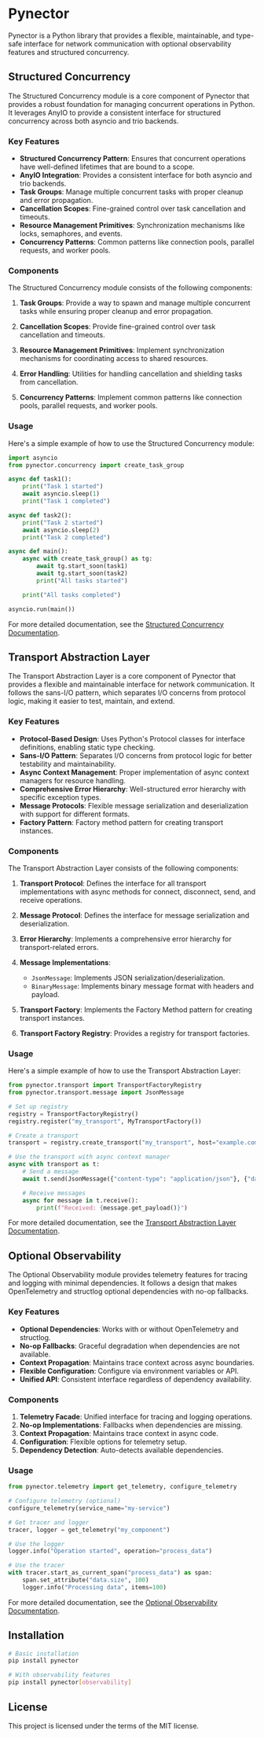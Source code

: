 # Pynector

Pynector is a Python library that provides a flexible, maintainable, and
type-safe interface for network communication with optional observability
features and structured concurrency.

## Structured Concurrency

The Structured Concurrency module is a core component of Pynector that provides
a robust foundation for managing concurrent operations in Python. It leverages
AnyIO to provide a consistent interface for structured concurrency across both
asyncio and trio backends.

### Key Features

- **Structured Concurrency Pattern**: Ensures that concurrent operations have
  well-defined lifetimes that are bound to a scope.
- **AnyIO Integration**: Provides a consistent interface for both asyncio and
  trio backends.
- **Task Groups**: Manage multiple concurrent tasks with proper cleanup and
  error propagation.
- **Cancellation Scopes**: Fine-grained control over task cancellation and
  timeouts.
- **Resource Management Primitives**: Synchronization mechanisms like locks,
  semaphores, and events.
- **Concurrency Patterns**: Common patterns like connection pools, parallel
  requests, and worker pools.

### Components

The Structured Concurrency module consists of the following components:

1. **Task Groups**: Provide a way to spawn and manage multiple concurrent tasks
   while ensuring proper cleanup and error propagation.

2. **Cancellation Scopes**: Provide fine-grained control over task cancellation
   and timeouts.

3. **Resource Management Primitives**: Implement synchronization mechanisms for
   coordinating access to shared resources.

4. **Error Handling**: Utilities for handling cancellation and shielding tasks
   from cancellation.

5. **Concurrency Patterns**: Implement common patterns like connection pools,
   parallel requests, and worker pools.

### Usage

Here's a simple example of how to use the Structured Concurrency module:

```python
import asyncio
from pynector.concurrency import create_task_group

async def task1():
    print("Task 1 started")
    await asyncio.sleep(1)
    print("Task 1 completed")

async def task2():
    print("Task 2 started")
    await asyncio.sleep(2)
    print("Task 2 completed")

async def main():
    async with create_task_group() as tg:
        await tg.start_soon(task1)
        await tg.start_soon(task2)
        print("All tasks started")

    print("All tasks completed")

asyncio.run(main())
```

For more detailed documentation, see the
[Structured Concurrency Documentation](docs/concurrency.md).

## Transport Abstraction Layer

The Transport Abstraction Layer is a core component of Pynector that provides a
flexible and maintainable interface for network communication. It follows the
sans-I/O pattern, which separates I/O concerns from protocol logic, making it
easier to test, maintain, and extend.

### Key Features

- **Protocol-Based Design**: Uses Python's Protocol classes for interface
  definitions, enabling static type checking.
- **Sans-I/O Pattern**: Separates I/O concerns from protocol logic for better
  testability and maintainability.
- **Async Context Management**: Proper implementation of async context managers
  for resource handling.
- **Comprehensive Error Hierarchy**: Well-structured error hierarchy with
  specific exception types.
- **Message Protocols**: Flexible message serialization and deserialization with
  support for different formats.
- **Factory Pattern**: Factory method pattern for creating transport instances.

### Components

The Transport Abstraction Layer consists of the following components:

1. **Transport Protocol**: Defines the interface for all transport
   implementations with async methods for connect, disconnect, send, and receive
   operations.

2. **Message Protocol**: Defines the interface for message serialization and
   deserialization.

3. **Error Hierarchy**: Implements a comprehensive error hierarchy for
   transport-related errors.

4. **Message Implementations**:
   - `JsonMessage`: Implements JSON serialization/deserialization.
   - `BinaryMessage`: Implements binary message format with headers and payload.

5. **Transport Factory**: Implements the Factory Method pattern for creating
   transport instances.

6. **Transport Factory Registry**: Provides a registry for transport factories.

### Usage

Here's a simple example of how to use the Transport Abstraction Layer:

```python
from pynector.transport import TransportFactoryRegistry
from pynector.transport.message import JsonMessage

# Set up registry
registry = TransportFactoryRegistry()
registry.register("my_transport", MyTransportFactory())

# Create a transport
transport = registry.create_transport("my_transport", host="example.com", port=8080)

# Use the transport with async context manager
async with transport as t:
    # Send a message
    await t.send(JsonMessage({"content-type": "application/json"}, {"data": "Hello, World!"}))

    # Receive messages
    async for message in t.receive():
        print(f"Received: {message.get_payload()}")
```

For more detailed documentation, see the
[Transport Abstraction Layer Documentation](docs/transport.md).

## Optional Observability

The Optional Observability module provides telemetry features for tracing and
logging with minimal dependencies. It follows a design that makes OpenTelemetry
and structlog optional dependencies with no-op fallbacks.

### Key Features

- **Optional Dependencies**: Works with or without OpenTelemetry and structlog.
- **No-op Fallbacks**: Graceful degradation when dependencies are not available.
- **Context Propagation**: Maintains trace context across async boundaries.
- **Flexible Configuration**: Configure via environment variables or API.
- **Unified API**: Consistent interface regardless of dependency availability.

### Components

1. **Telemetry Facade**: Unified interface for tracing and logging operations.
2. **No-op Implementations**: Fallbacks when dependencies are missing.
3. **Context Propagation**: Maintains trace context in async code.
4. **Configuration**: Flexible options for telemetry setup.
5. **Dependency Detection**: Auto-detects available dependencies.

### Usage

```python
from pynector.telemetry import get_telemetry, configure_telemetry

# Configure telemetry (optional)
configure_telemetry(service_name="my-service")

# Get tracer and logger
tracer, logger = get_telemetry("my_component")

# Use the logger
logger.info("Operation started", operation="process_data")

# Use the tracer
with tracer.start_as_current_span("process_data") as span:
    span.set_attribute("data.size", 100)
    logger.info("Processing data", items=100)
```

For more detailed documentation, see the
[Optional Observability Documentation](docs/observability.md).

## Installation

```bash
# Basic installation
pip install pynector

# With observability features
pip install pynector[observability]
```

## License

This project is licensed under the terms of the MIT license.
